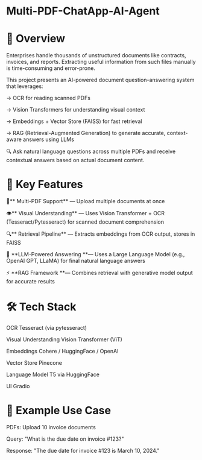 # Multi-PDF-ChatApp-AI-Agent

# 🚀 Overview

Enterprises handle thousands of unstructured documents like contracts, invoices, and reports. Extracting useful information from such files manually is time-consuming and error-prone.

This project presents an AI-powered document question-answering system that leverages:

-> OCR for reading scanned PDFs

-> Vision Transformers for understanding visual context

-> Embeddings + Vector Store (FAISS) for fast retrieval

-> RAG (Retrieval-Augmented Generation) to generate accurate, context-aware answers using LLMs

🔍 Ask natural language questions across multiple PDFs and receive contextual answers based on actual document content.

# 🧠 Key Features

📄** Multi-PDF Support** — Upload multiple documents at once

👁️** Visual Understanding** — Uses Vision Transformer + OCR (Tesseract/Pytesseract) for scanned document comprehension

🔍** Retrieval Pipeline** — Extracts embeddings from OCR output, stores in FAISS

🧾 **LLM-Powered Answering **— Uses a Large Language Model (e.g., OpenAI GPT, LLaMA) for final natural language answers

⚡ **RAG Framework **— Combines retrieval with generative model output for accurate results

# 🛠️ Tech Stack

OCR	Tesseract (via pytesseract)

Visual Understanding	Vision Transformer (ViT)

Embeddings	Cohere / HuggingFace / OpenAI

Vector Store Pinecone

Language Model T5 via HuggingFace

UI Gradio

# 🧪 Example Use Case

PDFs: Upload 10 invoice documents

Query: "What is the due date on invoice #123?"

Response: "The due date for invoice #123 is March 10, 2024."
